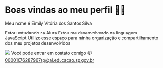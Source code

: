# Boas vindas ao meu perfil 💙💙
Meu nome é Eimily Vitória dos Santos Silva

Estou estudando na Alura
Estou me desenvolvendo na linguagem JavaScript
Utilizo esse espaço para minha organização e compartilhamento dos meu projetos desenvolvidos

![](https://media1.tenor.com/m/_iheVyzHcTgAAAAC/bandeira-do-s%C3%A3o-paulo-s%C3%A3o-paulo-fc.gif)
Você pode entrar em contato comigo 📫
00001076287967sp@al.educacao.sp.gov.br
